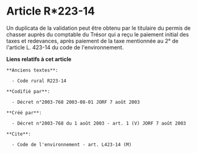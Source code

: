# Article R*223-14

Un duplicata de la validation peut être obtenu par le titulaire du permis de chasser auprès du comptable du Trésor qui a reçu
le paiement initial des taxes et redevances, après paiement de la taxe mentionnée au 2° de l'article L. 423-14 du code de
l'environnement.

**Liens relatifs à cet article**

	**Anciens textes**:

	  - Code rural R223-14

	**Codifié par**:

	  - Décret n°2003-768 2003-08-01 JORF 7 août 2003

	**Créé par**:

	  - Décret n°2003-768 du 1 août 2003 - art. 1 (V) JORF 7 août 2003

	**Cite**:

	  - Code de l'environnement - art. L423-14 (M)
